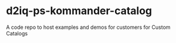 # d2iq-ps-kommander-catalog
A code repo to host examples and demos for customers for Custom Catalogs
